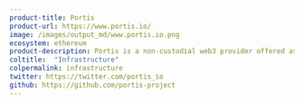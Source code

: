 ```yaml
---
product-title: Portis
product-url: https://www.portis.io/
image: /images/output_md/www.portis.io.png
ecosystem: ethereum
product-description: Portis is a non-custodial web3 provider offered as an SDK to developers.
coltitle:  "Infrastructure"
colpermalink: infrastructure
twitter: https://twitter.com/portis_io
github: https://github.com/portis-project
---
```

